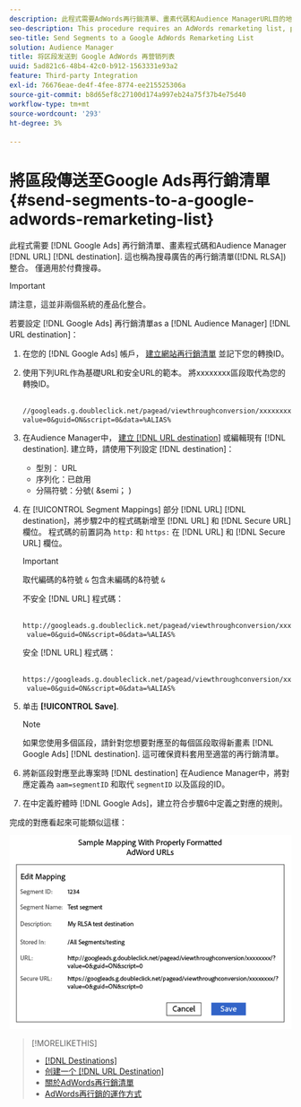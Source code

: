 ```yaml
---
description: 此程式需要AdWords再行銷清單、畫素代碼和Audience ManagerURL目的地。 這也稱為搜尋廣告(RLSA)整合的再行銷清單。 僅適用於付費搜尋。
seo-description: This procedure requires an AdWords remarketing list, pixel code, and an Audience Manager URL destination. It is also known as a remarketing list for search ads (RLSA) integration. Applies to paid search only.
seo-title: Send Segments to a Google AdWords Remarketing List
solution: Audience Manager
title: 将区段发送到 Google AdWords 再营销列表
uuid: 5ad821c6-48b4-42c0-b912-1563331e93a2
feature: Third-party Integration
exl-id: 76676eae-de4f-4fee-8774-ee215525306a
source-git-commit: b8d65ef8c27100d174a997eb24a75f37b4e75d40
workflow-type: tm+mt
source-wordcount: '293'
ht-degree: 3%

---
```


# 將區段傳送至Google Ads再行銷清單 {#send-segments-to-a-google-adwords-remarketing-list}

此程式需要 [!DNL Google Ads] 再行銷清單、畫素程式碼和Audience Manager [!DNL URL] [!DNL destination]. 這也稱為搜尋廣告的再行銷清單([!DNL RLSA])整合。 僅適用於付費搜尋。

>[!IMPORTANT]
>請注意，這並非兩個系統的產品化整合。

若要設定 [!DNL Google Ads] 再行銷清單as a [!DNL Audience Manager] [!DNL URL destination]：

1. 在您的 [!DNL Google Ads] 帳戶， [建立網站再行銷清單](https://support.google.com/tagmanager/answer/6106960?hl=en) 並記下您的轉換ID。
1. 使用下列URL作為基礎URL和安全URL的範本。 將xxxxxxxx區段取代為您的轉換ID。

   ```
    //googleads.g.doubleclick.net/pagead/viewthroughconversion/xxxxxxxx/?value=0&guid=ON&script=0&data=%ALIAS%
   ```

1. 在Audience Manager中， [建立 [!DNL URL destination]](../../features/destinations/create-url-destination.md) 或編輯現有 [!DNL destination]. 建立時，請使用下列設定 [!DNL destination]：
   * 型別： URL
   * 序列化：已啟用
   * 分隔符號：分號( &amp;semi； )

1. 在 [!UICONTROL Segment Mappings] 部分 [!DNL URL] [!DNL destination]，將步驟2中的程式碼新增至 [!DNL URL] 和 [!DNL Secure URL] 欄位。 程式碼的前置詞為 `http:` 和 `https:` 在 [!DNL URL] 和 [!DNL Secure URL] 欄位。

   >[!IMPORTANT]
   >
   >取代編碼的&amp;符號 `&` 包含未編碼的&amp;符號 `&`

   不安全 [!DNL URL] 程式碼：

   ```
    http://googleads.g.doubleclick.net/pagead/viewthroughconversion/xxxxxxxx/?
    value=0&guid=ON&script=0&data=%ALIAS%
   ```

   安全 [!DNL URL] 程式碼：

   ```
    https://googleads.g.doubleclick.net/pagead/viewthroughconversion/xxxxxxxx/?
    value=0&guid=ON&script=0&data=%ALIAS%
   ```

1. 单击 **[!UICONTROL Save]**.

   >[!NOTE]
   >
   >如果您使用多個區段，請針對您想要對應至的每個區段取得新畫素 [!DNL Google Ads] [!DNL destination]. 這可確保資料套用至適當的再行銷清單。

1. 將新區段對應至此專案時 [!DNL destination] 在Audience Manager中，將對應定義為 `aam=segmentID` 和取代 `segmentID` 以及區段的ID。
1. 在中定義貯體時 [!DNL Google Ads]，建立符合步驟6中定義之對應的規則。

完成的對應看起來可能類似這樣：

![](../assets/rlsa_mapping.png)

>[!MORELIKETHIS]
>
>* [[!DNL Destinations]](../../features/destinations/destinations.md)
>* [创建一个 [!DNL URL Destination]](../../features/destinations/create-url-destination.md)
>* [關於AdWords再行銷清單](https://support.google.com/adwords/answer/2472738)
>* [AdWords再行銷的運作方式](https://support.google.com/adwords/answer/2454000)

